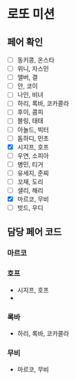 # 로또 미션

## 페어 확인
- [ ] 동키콩, 온스타
- [ ] 위니, 자스민
- [ ] 앨버, 결
- [ ] 안, 코이
- [ ] 나인, 비녀
- [ ] 하리, 록바, 코카콜라 
- [ ] 후이, 콤피
- [ ] 블링, 태태
- [ ] 아놀드, 빅터
- [ ] 돔하디, 민초
- [x] 시지프, 호프
- [ ] 우연, 소피아
- [ ] 병민, 티거
- [ ] 유세지, 준찌
- [ ] 꼬재, 도리
- [ ] 샐리, 해리
- [x] 마르코, 무비
- [ ] 밧드, 우디

## 담당 페어 코드
### 마르코

### 호프
- 시지프, 호프
- 
### 록바
- 하리, 록바, 코카콜라 

### 무비
- 마르코, 무비
